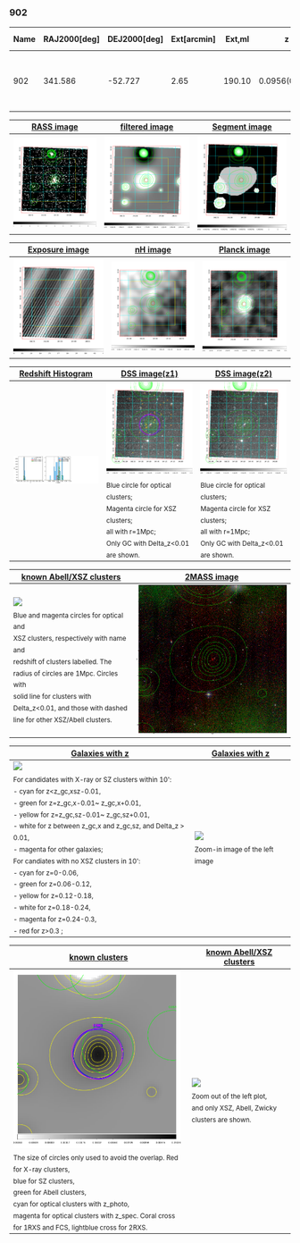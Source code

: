 <div STYLE="page-break-after: always;"></div>

### 902

|Name|RAJ2000[deg]|DEJ2000[deg] |Ext[arcmin]| Ext,ml | z | z_src| C|GC(XSZ,Delta_z<0.01)| GC(OPT,Delta_z<0.01)|GC| R_sig[arcmin] | R500[arcmin] | R500[Mpc]| CRsig[c/s] | CR500[c/s] |L500[1E44 erg/s]|F500[1E-12 erg/s/cm^2]| M500[1E14 Msun]|Tx[keV]|Cnt_sig|Beta|Rc[arcmin]|Comment|Alias|
|---|---|---|---|---|---|------|---|--------|---------|----------|---|---|---|---|---|---|---|---|---|---|---|---|---|---|
|902| 341.586| -52.727| 2.65| 190.10| 0.0956(0.005)| z1, z_xsz| B| MCXC, PSZ2, Tar, XB| A, W| A, MCXC, N, PSZ2, Tar, W, XB| 20.750| 10.491| 1.115| 0.701(0.075)| 0.648(0.069)| 3.046(0.189)| 13.227(0.820)| 4.33(0.13)| 5.45(0.11)| 259.9| 0.612(-0.028+0.033)| 3.117(-0.387+0.434)| -| k327|

|[RASS image](../image/902/902_img.pdf)|[filtered image](../image/902/902_fil.pdf)|[Segment image](../image/902/902_seg.pdf)|
|-------------------|--------------------|-------------------|
| <img src="../image/902/902_img.png" width="300">  | <img src="../image/902/902_fil.png" width="300">   | <img src="../image/902/902_seg.png" width="300">  |

|[Exposure image](../image/902/902_mex.pdf)| [nH image](../image/902/902_nh.pdf)| [Planck image](../image/902/902_p.pdf)|
|-------------------|--------------------|-------------------|
|<img src="../image/902/902_mex.png" width="300">   | <img src="../image/902/902_nh.png" width="300">    | <img src="../image/902/902_p.png" width="300"> |

|[Redshift Histogram](../image/902/902_zg.pdf) | [DSS image(z1)](../image/902/902_dss_z1.pdf)      |  [DSS image(z2)](../image/902/902_dss_z2.pdf)    |
|-------------------|--------------------|-------------------|
|<img src="../image/902/902_zg.png" width="300"> |<img src="../image/902/902_dss_z1.png" width="300"> <sub><br>Blue circle for optical clusters; <br>Magenta circle for XSZ clusters; <br>all with r=1Mpc; <br>Only GC with Delta_z<0.01 are shown. </sub>| <img src="../image/902/902_dss_z2.png" width="300"><sub><br>Blue circle for optical clusters; <br>Magenta circle for XSZ clusters; <br>all with r=1Mpc; <br>Only GC with Delta_z<0.01 are shown. </sub> |

|[known Abell/XSZ clusters](../image/902/902_m.pdf) | [2MASS image](../image/902/902_2mass.pdf)      |
|-------------------|-------------------|
|<img src=../image/902/902_m.png width="300"> <br><sub>Blue and magenta circles for optical and <br>XSZ clusters, respectively with name and <br>redshift of clusters labelled. The <br>radius of circles are 1Mpc. Circles with <br>solid line for clusters with <br>Delta_z<0.01, and those with dashed <br>line for other XSZ/Abell clusters.        </sub>|<img src="../image/902/902_2mass.png" width="300">  |

|[Galaxies with z](../image/902/902_opt_ned.pdf) |[Galaxies with z](../image/902/902_opt_ned_zoom.pdf) |
|-------------------|-------------------|
| <img src=../image/902/902_opt_ned.png width="300"> <br><sub> For candidates with X-ray or SZ clusters within 10': <br> - cyan for z<z_gc,xsz-0.01, <br> - green for z=z_gc,x-0.01~ z_gc,x+0.01, <br> - yellow for z=z_gc,sz-0.01~ z_gc,sz+0.01, <br> - white for z between z_gc,x and z_gc,sz, and Delta_z > 0.01, <br> - magenta for other galaxies; <br>For candiates with no XSZ clusters in 10': <br> - cyan for z=0-0.06, <br> - green for z=0.06-0.12, <br> - yellow for z=0.12-0.18, <br> - white for z=0.18-0.24, <br> - magenta for z=0.24-0.3, <br> - red for z>0.3 ;  </sub>|<img src=../image/902/902_opt_ned_zoom.png width="300">  <br><sub> Zoom-in image of the left image</sub>|

|[known clusters](../image/902/902_gc.pdf) |[known Abell/XSZ clusters](../image/902/902_gc_large.pdf) |
|-------------------|-------------------|
| <img src=../image/902/902_gc.png width="300"> <br><sub> The size of circles only used to avoid the overlap. Red for X-ray clusters, <br> blue for SZ clusters, <br> green for Abell clusters, <br> cyan for optical clusters with z_photo, <br> magenta for optical clusters with z_spec. Coral cross for 1RXS and FCS, lightblue cross for 2RXS. </sub>|<img src=../image/902/902_gc_large.png width="300"> <br><sub> Zoom out of the left plot, <br> and only XSZ, Abell, Zwicky clusters are shown. </sub> |



